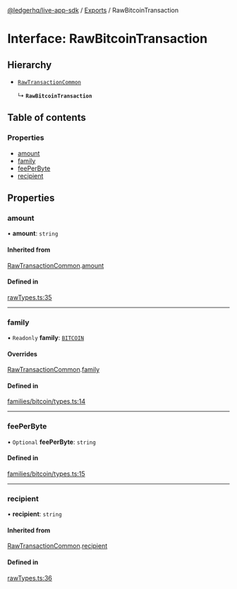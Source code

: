 [@ledgerhq/live-app-sdk](../README.md) / [Exports](../modules.md) / RawBitcoinTransaction

# Interface: RawBitcoinTransaction

## Hierarchy

- [`RawTransactionCommon`](RawTransactionCommon.md)

  ↳ **`RawBitcoinTransaction`**

## Table of contents

### Properties

- [amount](RawBitcoinTransaction.md#amount)
- [family](RawBitcoinTransaction.md#family)
- [feePerByte](RawBitcoinTransaction.md#feeperbyte)
- [recipient](RawBitcoinTransaction.md#recipient)

## Properties

### amount

• **amount**: `string`

#### Inherited from

[RawTransactionCommon](RawTransactionCommon.md).[amount](RawTransactionCommon.md#amount)

#### Defined in

[rawTypes.ts:35](https://github.com/LedgerHQ/live-app-sdk/blob/main/src/rawTypes.ts#L35)

___

### family

• `Readonly` **family**: [`BITCOIN`](../enums/FAMILIES.md#bitcoin)

#### Overrides

[RawTransactionCommon](RawTransactionCommon.md).[family](RawTransactionCommon.md#family)

#### Defined in

[families/bitcoin/types.ts:14](https://github.com/LedgerHQ/live-app-sdk/blob/main/src/families/bitcoin/types.ts#L14)

___

### feePerByte

• `Optional` **feePerByte**: `string`

#### Defined in

[families/bitcoin/types.ts:15](https://github.com/LedgerHQ/live-app-sdk/blob/main/src/families/bitcoin/types.ts#L15)

___

### recipient

• **recipient**: `string`

#### Inherited from

[RawTransactionCommon](RawTransactionCommon.md).[recipient](RawTransactionCommon.md#recipient)

#### Defined in

[rawTypes.ts:36](https://github.com/LedgerHQ/live-app-sdk/blob/main/src/rawTypes.ts#L36)
